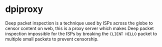 # dpiproxy
Deep packet inspection is a technique used by ISPs across the globe to censor content on web, this is a proxy server which makes Deep packet inspection impossible for the ISPs by breaking the `CLIENT HELLO` packet to multiple small packets to prevent censorship.
